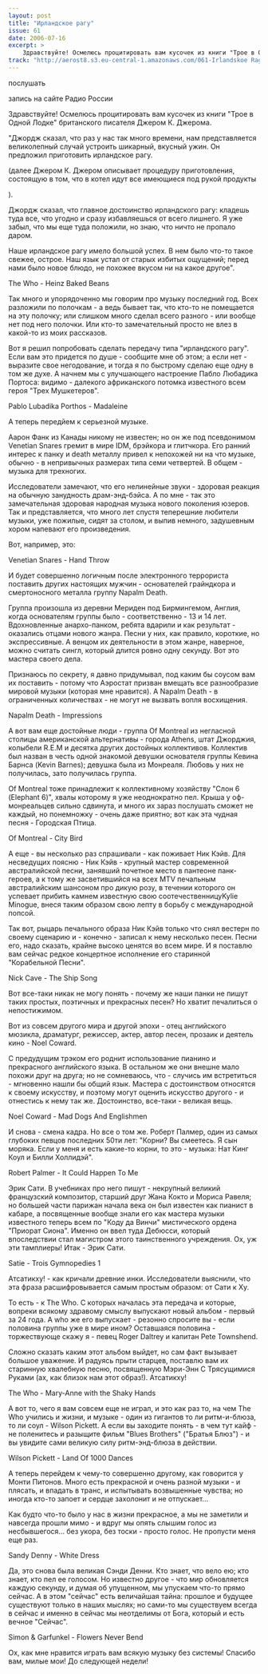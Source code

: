 ```yaml
---
layout: post
title: "Ирландское рагу"
issue: 61
date: 2006-07-16
excerpt: >
    Здравствуйте! Осмелюсь процитировать вам кусочек из книги "Трое в Одной Лодке" британского писателя Джером К. Джерома.
track: "http://aerost8.s3.eu-central-1.amazonaws.com/061-Irlandskoe Ragu.mp3"
---
```


послушать

запись на сайте Радио России

Здравствуйте! Осмелюсь процитировать вам кусочек из книги "Трое в Одной Лодке" британского писателя Джером К. Джерома.

"Джордж сказал, что раз у нас так много времени, нам представляется великолепный случай устроить шикарный, вкусный ужин. Он предложил приготовить ирландское рагу.

(далее Джером К. Джером описывает процедуру приготовления, состоящую в том, что в котел идут все имеющиеся под рукой продукты

).

Джордж сказал, что главное достоинство ирландского рагу: кладешь туда все, что угодно и сразу избавляешься от всего лишнего. Я уже забыл, что мы еще туда положили, но знаю, что ничто не пропало даром.

Наше ирландское рагу имело большой успех. В нем было что-то такое свежее, острое. Наш язык устал от старых избитых ощущений; перед нами было новое блюдо, не похожее вкусом ни на какое другое".

The Who - Heinz Baked Beans

Так много и упорядоченно мы говорим про музыку последний год. Всех разложили по полочкам - а ведь бывает так, что кто-то не помещается на эту полочку; или слишком много сделал всего разного - или вообще нет под него полочки. Или кто-то замечательный просто не влез в какой-то из моих рассказов.

Вот я решил попробовать сделать передачу типа "ирландского рагу". Если вам это придется по душе - сообщите мне об этом; а если нет - выразите свое негодование, и тогда я по быстрому сделаю еще одну в том же духе. А начнем мы с улучшающего настроение Пабло Любадика Портоса: видимо - далекого африканского потомка известного всем героя "Трех Мушкетеров".

Pablo Lubadika Porthos - Madaleine

А теперь передйем к серьезной музыке.

Аарон Фанк из Канады никому не известен; но он же под псевдонимом Venetian Snares гремит в мире IDM, брэйкора и глитчкора. Его ранний интерес к панку и death металлу привел к непохожей ни на что музыке, обычно - в непривычных размерах типа семи четвертей. В общем - музыка для трехногих.

Исследователи замечают, что его нелинейные звуки - здоровая реакция на обычную занудность драм-энд-бэйса. А по мне - так это замечательная здоровая народная музыка нового поколения юзеров. Так и представляется, что много лет спустя теперешние любители музыки, уже пожилые, сидят за столом, и выпив немного, задушевным хором напевают его произведения.

Вот, например, это:

Venetian Snares - Hand Throw

И будет совершенно логичным после электронного террориста поставить других настоящих мужчин - основателей грайндкора и смертоносного металла группу Napalm Death.

Группа произошла из деревни Мериден под Бирмингемом, Англия, когда основателям группы было - соответственно - 13 и 14 лет. Вдохновленные анархо-панком, ребята вдарили и как результат - оказались отцами нового жанра. Песни у них, как правило, короткие, но экспрессивные. А венцом их деятельности в этом жанре, наверное, можно считать сингл, который длится ровно одну секунду. Вот это мастера своего дела.

Признаюсь по секрету, я давно придумывал, под каким бы соусом вам их поставить - потому что Аэростат призван вмещать все разнообразие мировой музыки (которая мне нравится). А Napalm Death - в ограниченных количествах - не могут не вызвать вопля восхищения.

Napalm Death - Impressions

А вот вам еще достойные люди - группа Of Montreal из негласной столицы американской альтернативы - города Athens, штат Джорджия, колыбели R.E.M и десятка других достойных коллективов. Коллектив был назван в честь одной знакомой девушки основателя группы Кевина Барнса (Kevin Barnes); девушка была из Монреаля. Любовь у них не получилась, зато получилась группа.

Of Montreal тоже принадлежит к коллективному хозяйству "Слон 6 (Elephant 6)", хвалы которому я уже неоднократно пел. Крыша у оф-монреальцев сильно сдвинута, и много их зараз послушать сможет не каждый, но понемножку - очень даже приятно; вот как эта чудная песня - Городская Птица.

Of Montreal - City Bird

А еще - вы несколько раз спрашивали - как поживает Ник Кэйв. Для несведущих поясню - Ник Кэйв - крупный мастер современной австралийской песни, занявший почетное место в пантеоне панк-героев, а к тому же засветившийся на всех MTV печальным австралийским шансоном про дикую розу, в течении которого он успевает прибить камнем известную свою соотечественницуKylie Minogue, внеся таким образом свою лепту в борьбу с международной попсой.

Так вот, рыцарь печального образа Ник Кэйв только что снял вестерн по своему сценарию и - конечно - записал к нему несколько песен. Песни его, надо сказать, крайне высоко ценятся во всем мире. И я поставлю вам сейчас редкое концертное исполнение его старинной "Корабельной Песни".

Nick Cave - The Ship Song

Вот все-таки никак не могу понять - почему же наши панки не пишут таких простых, поэтичных и прекрасных песен? Но хватит печалиться о непостижимом.

Вот из совсем другого мира и другой эпохи - отец английского мюзикла, драматург, режиссер, актер, автор песен, прозаик и деятель кино - Noel Coward.

С предудущим трэком его роднит использование пианино и прекрасного английского языка. В остальном же они внешне мало похожи друг на друга; но не сомневаюсь, что - случись им встретиться - мгновенно нашли бы общий язык. Мастера с достоинством относятся к своему искусству, и поэтому могут оценить искусство другого - и отнестись к нему так же. Достоинство, все-таки - великая вещь.

Noel Coward - Mad Dogs And Englishmen

И снова - смена кадра. Но все о том же. Роберт Палмер, один из самых глубоких певцов последних 50ти лет: "Корни? Вы смеетесь. Я сын моряка. Если у меня и есть какие-то корни, то это - музыка: Нат Кинг Коул и Билли Холлидэй".

Robert Palmer - It Could Happen To Me

Эрик Сати. В учебниках про него пишут - некрупный великий французский композитор, старший друг Жана Кокто и Мориса Равеля; но большей части парижан начала века он был известен как пианист в кабаре, а посвященные вообще знали его как мастера музыки известного теперь всем по "Коду да Винчи" мистического ордена "Приорат Сиона". Именно он ввел туда Дебюсси, который впоследствии стал магистром этого таинственного учреждения. Ох, уж эти тамплиеры! Итак - Эрик Сати.

Satie - Trois Gymnopedies 1

Атсатикху! - как кричали древние инки. Исследователи выяснили, что эта фраза расшифровывается самым простым образом: от Сати к Ху.

То есть - к The Who. С которых началась эта передача и которые, вопреки всякому здравому смыслу выпускают новый альбом - первый за 24 года. А who же его выпускает - резонно спросите вы - если половина группы уже в мире ином? Оставшаяся половина - торжествующе скажу я - певец Roger Daltrey и капитан Pete Townshend.

Сложно сказать каким этот альбом выйдет, но сам факт вызывает большое уважение. И радуясь прыти старцев, поставлю вам их старинную хвалебную песню, посвященную Мэри-Энн С Трясущимися Руками (ах, как близок нам этот образ!). Атсатикху!

The Who - Mary-Anne with the Shaky Hands

А вот то, чего я вам совсем еще не играл, и это как раз то, на чем The Who учились и жизни, и музыке - один из гигантов то ли ритм-и-блюза, то ли соул - Wilson Pickett. А если вы заходите понять - в чем тут кайф - не поленитесь и разыщите фильм "Blues Brothers" ("Братья Блюз") - и вы увидите сами великую силу ритм-энд-блюза в действии.

Wilson Pickett - Land Of 1000 Dances

А теперь перейдем к чему-то совершенно другому, как говорится у Монти Питонов. Много есть прекрасной и очень разной музыки - и плясать, и впадать в транс, и испытывать возвышенные чувства; но иногда кто-то запоет и сердце захолонит и не отпускает...

Как будто что-то было у нас в жизни прекрасное, а мы не заметили и навсегда прошли мимо - и вдруг мы опять слышим голос из несбывшегося... без укора, без тоски - просто голос. Не пропусти меня еще раз.

Sandy Denny - White Dress

Да, это снова была великая Сэнди Денни. Кто знает, что вело ею; кто знает, кто пел ее голосом. Но известно другое - что мир обновляется каждую секунду, и думая об упущенном, мы упускаем что-то прямо сейчас. А в этом "сейчас" есть величайшая тайна: прошлое и будущее существуют только в наших мыслях; но сами-то мы существуем всегда в сейчас и именно в сейчас мы неотделимы от Бога, который и есть вечное "Сейчас".

Simon & Garfunkel - Flowers Never Bend

Ох, как мне нравится играть вам всякую музыку без системы! Спасибо вам, милые мои! До следующей недели!
